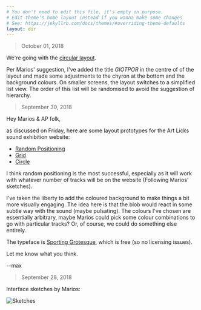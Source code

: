 ```yaml
---
# You don't need to edit this file, it's empty on purpose.
# Edit theme's home layout instead if you wanna make some changes
# See: https://jekyllrb.com/docs/themes/#overriding-theme-defaults
layout: dir
---
```


> October 01, 2018

We're going with the [circular layout](/ap-audio-site/circle.html).

Per Marios' suggestion, I've added the title *GIOTPOR* in the centre of of the layout and made some adjustments to the chyron at the bottom and the background colours. On smaller screens, the layout switches to a simplified list view. The order of this list will be randomised to avoid the suggestion of hierarchy.

> September 30, 2018

Hey Marios & AP folk,

as discussed on Friday, here are some layout prototypes for the Art Licks sound exhibition website:

- [Random Positioning](/ap-audio-site/random.html)
- [Grid](/ap-audio-site/grid.html)
- [Circle](/ap-audio-site/circle.html)

I think random positioning is the most successful, especially as it will work with whatever number of tracks will be on the website (Following Marios' sketches).

I've taken the liberty to add the coloured background to make things a bit more visually engaging. The idea here is that the blob would react in some subtle way with the sound (maybe pulsating). The colours I've chosen are essentially arbitrary, maybe Marios could pick some colour combinations to go with particular tracks? Or, of course, we could do something else entirely.

The typeface is [Sporting Grotesque](https://velvetyne.fr/fonts/sporting-grotesque/), which is free (so no licensing issues).

Let me know what you think.

--max


> September 28, 2018

Interface sketches by Marios:

![Sketches](/ap-audio-site/assets/IMG_4082.JPG)
